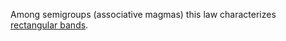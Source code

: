 Among semigroups (associative magmas) this law characterizes [rectangular bands](https://en.wikipedia.org/wiki/Band_(algebra)).
